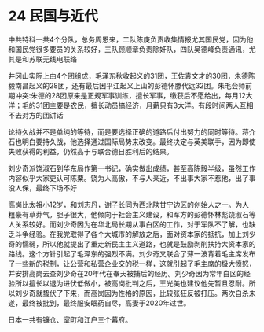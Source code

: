# 24 民国与近代

中共特科一共4个分队，总务周恩来，二队陈庚负责收集情报尤其国民党，因为他和国民党很多要员的关系较好，三队顾顺章负责除奸队，四队吴德峰负责通讯，尤其是和苏联无线电联络

井冈山实际上由4个团组成，毛泽东秋收起义的31团，王佐袁文才的30团，朱德陈毅南昌起义的28团，还有最后因平江起义上山的彭德怀滕代远32团。朱毛会师前期冲突:朱德的28团原来是正规军事训练，擅长军事，缴获后不愿给出，每月12大洋；毛的31团主要是农民，擅长动员搞经济，月薪只有3大洋。有段时间两人互相不去对方的团讲话

论持久战并不是单纯的等待，而是要选择正确的道路后付出努力的同时等待。蒋介石也明白要持久战，他选择通过国际局势来改变。最终决定与英美联手，因为即使失败获得的利益，仍然高于与联合德日胜利后的结果。

刘少奇派饶淑石到华东局作第一书记，确实做出成绩，甚至高陈毅半级，虽然工作内容似乎大家更认可陈粟。饶为人高傲，不与人亲近，不出事大家不惹他，出了事没人保，最终下场不好

高岗比太祖小12岁，和刘志丹，谢子长同为西北陕甘宁边区的创始人之一。为人粗豪有草莽气，胆子很大，他倾向于社会主义建设，和军方的彭德怀林彪饶淑石等人关系较好。而刘少奇因为在华北局长期从事白区的工作，对于军队不了解，也缺乏斗争经验。在我党取得了各个大城市的解放之后，面对资本家的抵抗，加上刘少奇的懦弱，所以他就提出了重走新民主主义道路，也就是鼓励剥削扶持大资本家的路线。这个方针引起了毛泽东的强烈不满。刘少奇又联合了薄一波背着毛主席发布了一些新的税制，让公营和私营企业交的税一样，这就引起了毛主席的极大愤怒，并安排高岗去查刘少奇在20年代在奉天被捕后的经历。刘少奇因为常年白区的经验所以擅长以退为进伏低做小，被高岗批判之后，王光美也建议他先暂且忍耐。所以刘少奇就蛰伏了下来，而高岗因为性格的原因，比较张狂反被打压。两次自杀未遂，最终被批到，最终服安眠药自尽，高妻于2020年过世。

日本一共有镰仓、室町和江户三个幕府。
